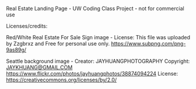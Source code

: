 Real Estate Landing Page - UW Coding Class Project - not for commercial use

Licenses/credits:

Red/White Real Estate For Sale Sign image - License: This file was uploaded by Zzgbrxz and Free for personal use only. https://www.subpng.com/png-9as89g/

Seattle background image - Creator: JAYHUANGPHOTOGRAPHY Copyright: JAYKHUANG@GMAIL.COM https://www.flickr.com/photos/jayhuangphotos/38874094224 License: https://creativecommons.org/licenses/by/2.0/ 

